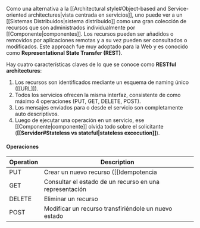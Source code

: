 Como una alternativa a la [[Architectural style#Object-based and Service-oriented architectures|vista centrada en servicios]], uno puede ver a un [[Sistemas Distribuidos|sistema distribuido]] como una gran colección de recursos que son administrados individualmente por [[Componente|componentes]]. Los recursos pueden ser añadidos o removidos por aplicaciones remotas y a su vez pueden ser consultados o modificados. Este approach fue muy adoptado para la Web y es conocido como **Representational State Transfer (REST)**.

 Hay cuatro características claves de lo que se conoce como **RESTful architectures**:
 1. Los recursos son identificados mediante un esquema de naming único ([[URL]]).
 2. Todos los servicios ofrecen la misma interfaz, consistente de como máximo 4 operaciones (PUT, GET, DELETE, POST).
 3. Los mensajes enviados para o desde el servicio son completamente auto descriptivos.
 4. Luego de ejecutar una operación en un servicio, ese [[Componente|componente]] olvida todo sobre el solicitante (**[[Servidor#Stateless vs stateful|stateless excecution]]**).

#### Operaciones
|Operation | Description                                             |
|----------|---------------------------------------------------------|
|PUT       | Crear un nuevo recurso ([[Idempotencia|idempotente]])   |
|GET       | Consultar el estado de un recurso en una representación |
|DELETE    | Eliminar un recurso                                     |
|POST      | Modificar un recurso transfiriéndole un nuevo estado    |
